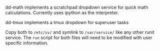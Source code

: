 dd-math implements a scratchpad dropdown service for quick math calculations.
Currently uses ipython as the interpreter.

dd-tmux implements a tmux dropdown for superuser tasks

Copy both to `/etc/sv/` and symlink to `/var/service/` like any other runit
service. The `run` script for both files will need to be modified with user
specific information.
